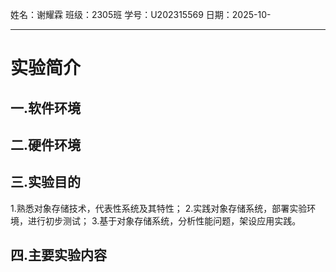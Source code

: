 姓名：谢耀霖
班级：2305班
学号：U202315569
日期：2025-10-

---

# 实验简介

## 一.软件环境


## 二.硬件环境


## 三.实验目的
1.熟悉对象存储技术，代表性系统及其特性；
2.实践对象存储系统，部署实验环境，进行初步测试；
3.基于对象存储系统，分析性能问题，架设应用实践。

## 四.主要实验内容
